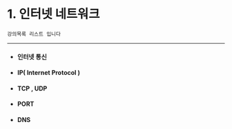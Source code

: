 # 1. 인터넷 네트워크

    강의목록 리스트 입니다

***

* #### 인터넷 통신
* #### IP( Internet Protocol )
* #### TCP , UDP
* #### PORT
* #### DNS